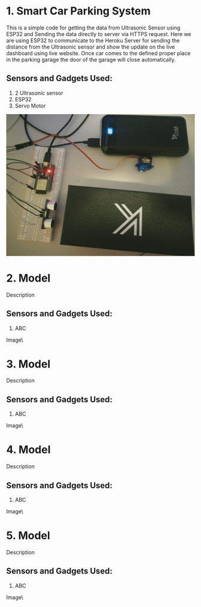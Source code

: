 # 1. Smart Car Parking System
This is a simple code for getting the data from Ultrasonic Sensor using ESP32 and Sending the data directly to server via HTTPS request.
Here we are using ESP32 to communicate to the Heroku Server for sending the distance from the Ultrasonic sensor and show the update on the live dashboard using live website. Once car comes to the defined proper place in the parking garage the door of the garage will close automatically. 

## Sensors and Gadgets Used:
1. 2 Ultrasonic sensor
2. ESP32
4. Servo Motor

<img src="demo/car.jpeg" width="580"> 


# 2. Model
Description

## Sensors and Gadgets Used:
1. ABC

Image\ 


# 3. Model
Description

## Sensors and Gadgets Used:
1. ABC

Image\ 


# 4. Model
Description

## Sensors and Gadgets Used:
1. ABC

Image\  


# 5. Model
Description

## Sensors and Gadgets Used:
1. ABC

Image\ 